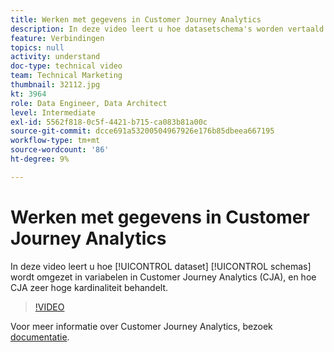 ```yaml
---
title: Werken met gegevens in Customer Journey Analytics
description: In deze video leert u hoe datasetschema's worden vertaald in variabelen in Adobe Customer Journey Analytics (CJA), en hoe CJA zeer hoge kardinaliteit behandelt.
feature: Verbindingen
topics: null
activity: understand
doc-type: technical video
team: Technical Marketing
thumbnail: 32112.jpg
kt: 3964
role: Data Engineer, Data Architect
level: Intermediate
exl-id: 5562f818-0c5f-4421-b715-ca083b81a00c
source-git-commit: dcce691a53200504967926e176b85dbeea667195
workflow-type: tm+mt
source-wordcount: '86'
ht-degree: 9%

---
```


# Werken met gegevens in Customer Journey Analytics

In deze video leert u hoe [!UICONTROL dataset] [!UICONTROL schemas] wordt omgezet in variabelen in Customer Journey Analytics (CJA), en hoe CJA zeer hoge kardinaliteit behandelt.

>[!VIDEO](https://video.tv.adobe.com/v/32112/?quality=12)

Voor meer informatie over Customer Journey Analytics, bezoek [documentatie](https://docs.adobe.com/content/help/en/analytics-platform/using/cja-landing.html).
